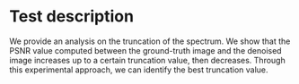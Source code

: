 # **Test description**

We provide an analysis on the truncation of the spectrum. We show that the PSNR value computed between the ground-truth image and the denoised image increases up to a certain truncation value, then decreases. Through this experimental approach, we can identify the best truncation value.
